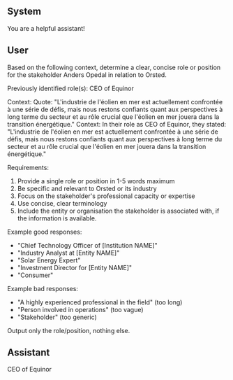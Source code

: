 ## System

You are a helpful assistant!

## User


Based on the following context, determine a clear, concise role or position for the stakeholder Anders Opedal in relation to Orsted.

Previously identified role(s): CEO of Equinor

Context:
Quote: "L'industrie de l'éolien en mer est actuellement confrontée à une série de défis, mais nous restons confiants quant aux perspectives à long terme du secteur et au rôle crucial que l'éolien en mer jouera dans la transition énergétique."
Context: In their role as CEO of Equinor, they stated: "L'industrie de l'éolien en mer est actuellement confrontée à une série de défis, mais nous restons confiants quant aux perspectives à long terme du secteur et au rôle crucial que l'éolien en mer jouera dans la transition énergétique."

Requirements:
1. Provide a single role or position in 1-5 words maximum
2. Be specific and relevant to Orsted or its industry
3. Focus on the stakeholder's professional capacity or expertise
4. Use concise, clear terminology
5. Include the entity or organisation the stakeholder is associated with, if the information is available.

Example good responses:
- "Chief Technology Officer of [Institution NAME]"
- "Industry Analyst at [Entity NAME]"
- "Solar Energy Expert"
- "Investment Director for [Entity NAME]"
- "Consumer"

Example bad responses:
- "A highly experienced professional in the field" (too long)
- "Person involved in operations" (too vague)
- "Stakeholder" (too generic)

Output only the role/position, nothing else.


## Assistant

CEO of Equinor

